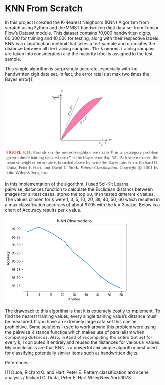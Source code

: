 # KNN From Scratch

In this project I created the K-Nearest Neighbors (KNN) Algorithm from scratch using Python and the MNIST handwritten digit data set from Tensor Flow’s Dataset module. This dataset contains 70,000 handwritten digits, 60,000 for training and 10,000 for testing, along with their respective labels. 
KNN is a classification method that takes a test sample and calculates the distance between all the training samples. The k nearest training samples are taken into consideration and the majority label is assigned to the test sample. 

This simple algorithm is surprisingly accurate, especially with the handwritten digit data set. In fact, the error rate is at max two times the Bayes error[1]. 

![alt text](https://github.com/CodeAspect/KNNFromScratch/blob/main/KNNError.png?raw=true)

In this implementation of the algorithm, I used Sci-Kit Learns pairwise_distances function to calculate the Euclidean distance between images for all test cases, stored the top 60, then tested different k values. The values chosen for k were 1, 3, 5, 10, 20, 30, 40, 50, 60 which resulted in a max classification accuracy of about 97.05 with the k = 3 value. Below is a chart of Accuracy results per k value. 

![alt text](https://github.com/CodeAspect/KNNFromScratch/blob/main/KNNResults.png?raw=true)

The drawback to this algorithm is that it is extremely costly to implement. To find the nearest training values, every single training value’s distance must be measured. If you have an extremely large data set this can be prohibitive. Some solutions I used to work around this problem were using the pairwise_distance function which makes use of parallelism when computing distances. Also, instead of recomputing the entire test set for every k, I computed it entirely and reused the distances for various k values. 
My conclusions are that KNN is a powerful and simple algorithm best used for classifying potentially similar items such as handwritten digits. 

References:

[1] Duda, Richard O. and Hart, Peter E.  Pattern classification and scene analysis / Richard O. Duda, Peter E. Hart  Wiley New York  1973 
